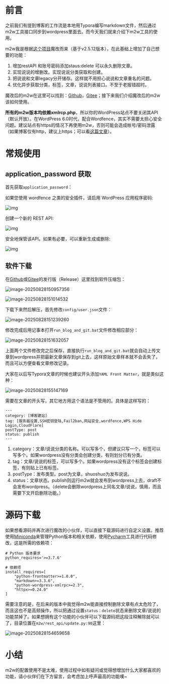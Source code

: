 

# 前言

之前我们有提到博客的工作流是本地用Typora编写markdown文件，然后通过m2w工具接口同步到wordpress里面去。而今天我们就来介绍下m2w工具的使用。

m2w我是根据[这个项目](https://github.com/huangwb8/m2w)魔改而来（基于v2.5.12版本），在此基础上增加了自己想要的功能：

1. 增加restAPI 和账号密码添加staus:delete 可以永久删除文章。
2. 实现说说的增删改。实现说说分类获取和创建。
3. 把说说和文章legacy分开储存。这样就不用担心说说和文章重名的问题。
4. 优化异步获取分类，标签，文章，说说列表接口。不至于老报错超时。

魔改后的m2w在这里可以找到：[Github](https://github.com/Markkkkkkkk/m2w)，[Gitee](https://gitee.com/markk/m2w)；接下来我们介绍魔改后的m2w该如何使用。

**所有的m2w版本均依赖xmlrcp.php**，所以你的WordPress站点不要关闭其API（默认开放）。在WordPress 6.0时代，配合Wordfence，其实不需要太担心安全问题。建议站点有https的情况下再使用m2w，否则可能会造成帐号/密码泄露（如果博客仅有http，建议上https；可以看[这篇文章](https://hyly.net/categroy/article/code/wordpress/353/#header-id-22)）。

# 常规使用

## application_password 获取

首先获取`application_password`：

如果您使用 wordfence 之类的安全插件，请启用 WordPress 应用程序密码:

![img](https://image.hyly.net/i/2025/08/27/321ec1832fe1efcf00877b69ab4f6297-0.webp)

创建一个新的 REST API:

![img](https://image.hyly.net/i/2025/08/28/6c428375bc39e3d183bdacc44bb67314-0.webp)

安全地保管该API。如果有必要，可以重新生成或删除:

![img](https://image.hyly.net/i/2025/08/28/34a04329512a0c8278c2b8652527edbd-0.webp)

## 软件下载

在[Github](https://github.com/Markkkkkkkk/m2w)或[Gitee](https://gitee.com/markk/m2w)的发行版（Release）这里找到软件压缩包：

![image-20250828150957356](https://image.hyly.net/i/2025/08/28/cef5349c13219b9913b906fa0bee788c-0.webp)

![image-20250828151014532](https://image.hyly.net/i/2025/08/28/f8e0741d5e828cc7dba3b30a27378c06-0.webp)

下载下来然后解压，首先修改`config/user.json`文件：

![image-20250828151239260](https://image.hyly.net/i/2025/08/28/6e43e2196dbe8e6b2e8edf9ff7cc7e83-0.webp)

修改完成后用记事本打开`run_blog_and_git.bat`文件修改相应部分：

![image-20250828151632057](https://image.hyly.net/i/2025/08/28/c8ce3add01fc8c504d3a34d6780c4ecc-0.webp)

上面两个文件修改完之后保存，直接执行`run_blog_and_git.bat`就会自动上传文章到wordpress并把最新文章保存到git上去，这样原始文章样本就不会丢失了，而且可以方便查看文章修改记录。

大家在以后写Typora文章的时候也建议开头添加`YAML Front Matter`，就是类似这种：

![image-20250828155147169](https://image.hyly.net/i/2025/08/28/245e5eb47ddb186d02120cd956f6ebac-0.webp)

需要在文章的开头写，其它地方用这个语法是不管用的。具体是这样写的：

```
---
category: [博客建站]
tag: [服务器设置,SSH密钥登陆,Fail2ban,网站安全,wordfence,WPS Hide Login,CloudFlare]
postType: post
status: publish
---
```

1. category：文章/说说分类的名称。可以写多个，但建议只写一个，标签可以写多个。如果wordpress没有分类会创建分类，有则划分已有分类。
2. tag：文章/说说的标签，可以写多个。如果wordpress没有这个标签会创建标签，有则贴上已有标签。
3. postType：发布类型。post为文章，shuoshuo为发布说说。
4. status：文章状态。publish则运行m2w就会发布到wordpress上去，draft不会发布wordpress。（delete会删除wordpress上同名文章/说说，慎用，而且需要下文开启删除功能。）

# 源码下载

如果想看源码并再次进行魔改的小伙伴，可以直接下载源码进行自定义设置。推荐使用[Miniconda](https://gitee.com/link?target=https%3A%2F%2Fdocs.conda.io%2Fen%2Flatest%2Fminiconda.html)来管理Python版本和相关依赖，使用[Pycharm](https://www.jetbrains.com/pycharm/)工具进行代码修改，这是所需的依赖项：

```
# Python 版本要求
python_requires='>=3.7.6'

# 依赖项
install_requires=[
    "python-frontmatter>=1.0.0",
    "markdown>=3.3.6",
    "python-wordpress-xmlrpc>=2.3",
    "httpx>=0.24.0"
]
```

需要注意的是，在后来的版本中我觉得m2w能直接控制删除文章有点太危险了，而且这也不是高频操作，所以把通过设置`status：delete`状态来删除文章/说说的功能禁掉了。如果想拥有这个功能的小伙伴可以下载源码把这段注释解除就可以了，目录位置在`m2w/rest_api/update.py:90`这里：

![image-20250828154659658](https://image.hyly.net/i/2025/08/28/e88cef122909357441384bfdd6cf26d0-0.webp)

# 小结

m2w的配置使用不是太难，使用过程中如有疑问或觉得想增加什么大家都喜欢的功能，请小伙伴们在下方留言，会考虑加上呼声最高的功能噢~
